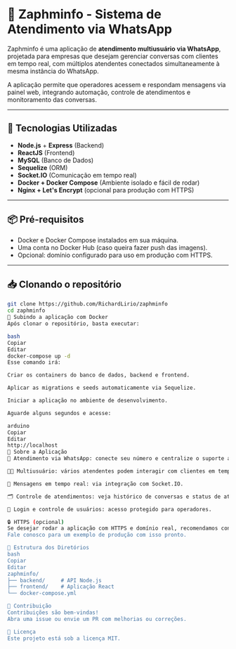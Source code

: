 # 📱 Zaphminfo - Sistema de Atendimento via WhatsApp

Zaphminfo é uma aplicação de **atendimento multiusuário via WhatsApp**, projetada para empresas que desejam gerenciar conversas com clientes em tempo real, com múltiplos atendentes conectados simultaneamente à mesma instância do WhatsApp.

A aplicação permite que operadores acessem e respondam mensagens via painel web, integrando automação, controle de atendimentos e monitoramento das conversas.

---

## 🚀 Tecnologias Utilizadas

- **Node.js** + **Express** (Backend)
- **ReactJS** (Frontend)
- **MySQL** (Banco de Dados)
- **Sequelize** (ORM)
- **Socket.IO** (Comunicação em tempo real)
- **Docker + Docker Compose** (Ambiente isolado e fácil de rodar)
- **Nginx + Let's Encrypt** (opcional para produção com HTTPS)

---

## 📦 Pré-requisitos

- Docker e Docker Compose instalados em sua máquina.
- Uma conta no Docker Hub (caso queira fazer push das imagens).
- Opcional: domínio configurado para uso em produção com HTTPS.

---

## 📥 Clonando o repositório

```bash
git clone https://github.com/RichardLirio/zaphminfo
cd zaphminfo
🐳 Subindo a aplicação com Docker
Após clonar o repositório, basta executar:

bash
Copiar
Editar
docker-compose up -d
Esse comando irá:

Criar os containers do banco de dados, backend e frontend.

Aplicar as migrations e seeds automaticamente via Sequelize.

Iniciar a aplicação no ambiente de desenvolvimento.

Aguarde alguns segundos e acesse:

arduino
Copiar
Editar
http://localhost
🧠 Sobre a Aplicação
📱 Atendimento via WhatsApp: conecte seu número e centralize o suporte ao cliente.

👨‍💼 Multiusuário: vários atendentes podem interagir com clientes em tempo real.

💬 Mensagens em tempo real: via integração com Socket.IO.

🗂️ Controle de atendimentos: veja histórico de conversas e status de atendimentos.

🔐 Login e controle de usuários: acesso protegido para operadores.

🔒 HTTPS (opcional)
Se desejar rodar a aplicação com HTTPS e domínio real, recomendamos configurar um proxy reverso com Nginx e certificados Let's Encrypt.
Fale conosco para um exemplo de produção com isso pronto.

📁 Estrutura dos Diretórios
bash
Copiar
Editar
zaphminfo/
├── backend/     # API Node.js
├── frontend/    # Aplicação React
└── docker-compose.yml

🤝 Contribuição
Contribuições são bem-vindas!
Abra uma issue ou envie um PR com melhorias ou correções.

📄 Licença
Este projeto está sob a licença MIT.

